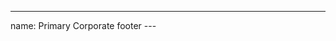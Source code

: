 
---
name: Primary Corporate footer
---<a href="#" class="primary-corporate-footer-logo--anchor"></a>
